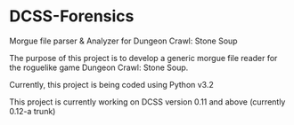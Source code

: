 DCSS-Forensics
==============

Morgue file parser &amp; Analyzer for Dungeon Crawl: Stone Soup

The purpose of this project is to develop a generic morgue file 
reader for the roguelike game Dungeon Crawl: Stone Soup. 

Currently, this project is being coded using Python v3.2

This project is currently working on DCSS version 0.11 and above (currently 0.12-a trunk)
